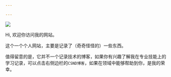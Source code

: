 ```yaml
---

---
```


![](https://ws4.sinaimg.cn/large/006tNbRwgy1fy0u8c0w6ej31c00u0h9q.jpg)



Hi, 欢迎你访问我的网站。

这个一个个人网站，主要是记录了（奇奇怪怪的）一些东西。

值得留意的是，它并不一个记录技术的博客，如果你有兴趣了解我在专业技能上的学习记录，可以点击右侧边栏的`CSND博客`，如果在领域中能够帮助到你，是我的荣幸。



